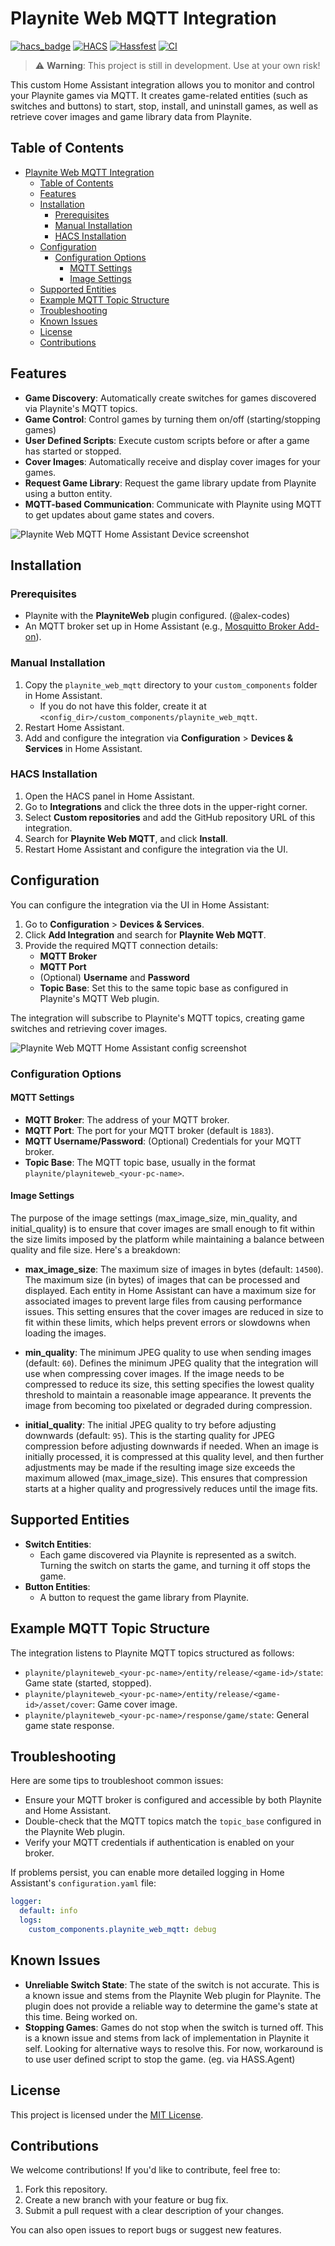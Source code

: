 
# Playnite Web MQTT Integration

[![hacs_badge](https://img.shields.io/badge/HACS-Custom-orange.svg)](https://hacs.xyz/)
[![HACS](https://github.com/cvele/playnite_web_mqtt/actions/workflows/validate_hacs.yml/badge.svg)](https://github.com/cvele/playnite_web_mqtt/actions/workflows/validate_hacs.yml)
[![Hassfest](https://github.com/cvele/playnite_web_mqtt/actions/workflows/validate_hassfest.yml/badge.svg)](https://github.com/cvele/playnite_web_mqtt/actions/workflows/validate_hassfest.yml)
[![CI](https://github.com/cvele/playnite_web_mqtt/actions/workflows/ci-checks.yml/badge.svg)](https://github.com/cvele/playnite_web_mqtt/actions/workflows/ci-checks.yml)

> ⚠️ **Warning**: This project is still in development. Use at your own risk!

This custom Home Assistant integration allows you to monitor and control your Playnite games via MQTT. It creates game-related entities (such as switches and buttons) to start, stop, install, and uninstall games, as well as retrieve cover images and game library data from Playnite.

## Table of Contents
- [Playnite Web MQTT Integration](#playnite-web-mqtt-integration)
  - [Table of Contents](#table-of-contents)
  - [Features](#features)
  - [Installation](#installation)
    - [Prerequisites](#prerequisites)
    - [Manual Installation](#manual-installation)
    - [HACS Installation](#hacs-installation)
  - [Configuration](#configuration)
    - [Configuration Options](#configuration-options)
      - [MQTT Settings](#mqtt-settings)
      - [Image Settings](#image-settings)
  - [Supported Entities](#supported-entities)
  - [Example MQTT Topic Structure](#example-mqtt-topic-structure)
  - [Troubleshooting](#troubleshooting)
  - [Known Issues](#known-issues)
  - [License](#license)
  - [Contributions](#contributions)

## Features

- **Game Discovery**: Automatically create switches for games discovered via Playnite's MQTT topics.
- **Game Control**: Control games by turning them on/off (starting/stopping games)
- **User Defined Scripts**: Execute custom scripts before or after a game has started or stopped.
- **Cover Images**: Automatically receive and display cover images for your games.
- **Request Game Library**: Request the game library update from Playnite using a button entity.
- **MQTT-based Communication**: Communicate with Playnite using MQTT to get updates about game states and covers.

![Playnite Web MQTT Home Assistant Device screenshot](assets/device_screenshot.png)

## Installation

### Prerequisites
- Playnite with the **PlayniteWeb** plugin configured. (@alex-codes)
- An MQTT broker set up in Home Assistant (e.g., [Mosquitto Broker Add-on](https://www.home-assistant.io/addons/mosquitto/)).

### Manual Installation
1. Copy the `playnite_web_mqtt` directory to your `custom_components` folder in Home Assistant.
   - If you do not have this folder, create it at `<config_dir>/custom_components/playnite_web_mqtt`.
2. Restart Home Assistant.
3. Add and configure the integration via **Configuration** > **Devices & Services** in Home Assistant.

### HACS Installation
1. Open the HACS panel in Home Assistant.
2. Go to **Integrations** and click the three dots in the upper-right corner.
3. Select **Custom repositories** and add the GitHub repository URL of this integration.
4. Search for **Playnite Web MQTT**, and click **Install**.
5. Restart Home Assistant and configure the integration via the UI.

## Configuration

You can configure the integration via the UI in Home Assistant:
1. Go to **Configuration** > **Devices & Services**.
2. Click **Add Integration** and search for **Playnite Web MQTT**.
3. Provide the required MQTT connection details:
   - **MQTT Broker**
   - **MQTT Port**
   - (Optional) **Username** and **Password**
   - **Topic Base**: Set this to the same topic base as configured in Playnite's MQTT Web plugin.

The integration will subscribe to Playnite's MQTT topics, creating game switches and retrieving cover images.

![Playnite Web MQTT Home Assistant config screenshot](assets/config_screenshot.png)

### Configuration Options

#### MQTT Settings

- **MQTT Broker**: The address of your MQTT broker.
- **MQTT Port**: The port for your MQTT broker (default is `1883`).
- **MQTT Username/Password**: (Optional) Credentials for your MQTT broker.
- **Topic Base**: The MQTT topic base, usually in the format `playnite/playniteweb_<your-pc-name>`.

#### Image Settings

The purpose of the image settings (max_image_size, min_quality, and initial_quality) is to ensure that cover images are small enough to fit within the size limits imposed by the platform while maintaining a balance between quality and file size. Here's a breakdown:

- **max_image_size**: The maximum size of images in bytes (default: `14500`).
  The maximum size (in bytes) of images that can be processed and displayed. Each entity in Home Assistant can have a maximum size for associated images to prevent large files from causing performance issues. This setting ensures that the cover images are reduced in size to fit within these limits, which helps prevent errors or slowdowns when loading the images.

- **min_quality**: The minimum JPEG quality to use when sending images (default: `60`).
  Defines the minimum JPEG quality that the integration will use when compressing cover images. If the image needs to be compressed to reduce its size, this setting specifies the lowest quality threshold to maintain a reasonable image appearance. It prevents the image from becoming too pixelated or degraded during compression.

- **initial_quality**: The initial JPEG quality to try before adjusting downwards (default: `95`).
  This is the starting quality for JPEG compression before adjusting downwards if needed. When an image is initially processed, it is compressed at this quality level, and then further adjustments may be made if the resulting image size exceeds the maximum allowed (max_image_size). This ensures that compression starts at a higher quality and progressively reduces until the image fits.

## Supported Entities

- **Switch Entities**:
  - Each game discovered via Playnite is represented as a switch. Turning the switch on starts the game, and turning it off stops the game.
- **Button Entities**:
  - A button to request the game library from Playnite.

## Example MQTT Topic Structure

The integration listens to Playnite MQTT topics structured as follows:

- `playnite/playniteweb_<your-pc-name>/entity/release/<game-id>/state`: Game state (started, stopped).
- `playnite/playniteweb_<your-pc-name>/entity/release/<game-id>/asset/cover`: Game cover image.
- `playnite/playniteweb_<your-pc-name>/response/game/state`: General game state response.

## Troubleshooting

Here are some tips to troubleshoot common issues:

- Ensure your MQTT broker is configured and accessible by both Playnite and Home Assistant.
- Double-check that the MQTT topics match the `topic_base` configured in the Playnite Web plugin.
- Verify your MQTT credentials if authentication is enabled on your broker.

If problems persist, you can enable more detailed logging in Home Assistant's `configuration.yaml` file:

```yaml
logger:
  default: info
  logs:
    custom_components.playnite_web_mqtt: debug
```

## Known Issues

- **Unreliable Switch State**: The state of the switch is not accurate. This is a known issue and stems from the Playnite Web plugin for Playnite. The plugin does not provide a reliable way to determine the game's state at this time. Being worked on.
- **Stopping Games**: Games do not stop when the switch is turned off. This is a known issue and stems from lack of implementation in Playnite it self. Looking for alternative ways to resolve this. For now, workaround is to use user defined script to stop the game. (eg. via HASS.Agent)

## License

This project is licensed under the [MIT License](LICENSE).

## Contributions

We welcome contributions! If you'd like to contribute, feel free to:

1. Fork this repository.
2. Create a new branch with your feature or bug fix.
3. Submit a pull request with a clear description of your changes.

You can also open issues to report bugs or suggest new features.
